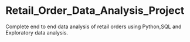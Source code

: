 # Retail_Order_Data_Analysis_Project
Complete end to end data analysis of retail orders using Python,SQL and Exploratory data analysis.
